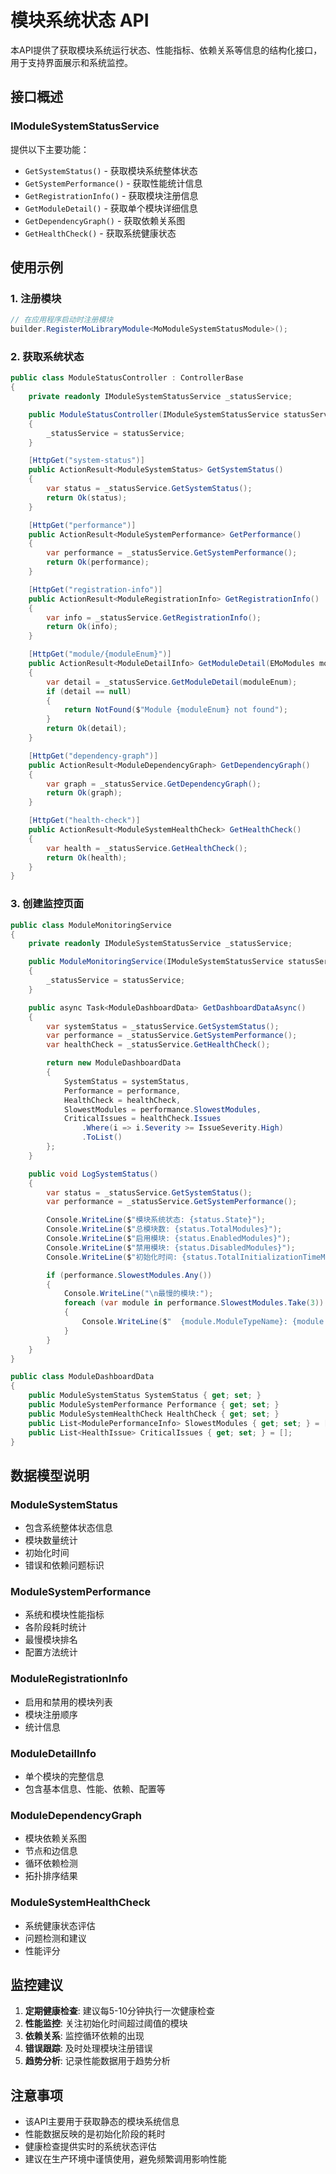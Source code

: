 # 模块系统状态 API

本API提供了获取模块系统运行状态、性能指标、依赖关系等信息的结构化接口，用于支持界面展示和系统监控。

## 接口概述

### IModuleSystemStatusService

提供以下主要功能：

- `GetSystemStatus()` - 获取模块系统整体状态
- `GetSystemPerformance()` - 获取性能统计信息
- `GetRegistrationInfo()` - 获取模块注册信息
- `GetModuleDetail()` - 获取单个模块详细信息
- `GetDependencyGraph()` - 获取依赖关系图
- `GetHealthCheck()` - 获取系统健康状态

## 使用示例

### 1. 注册模块

```csharp
// 在应用程序启动时注册模块
builder.RegisterMoLibraryModule<MoModuleSystemStatusModule>();
```

### 2. 获取系统状态

```csharp
public class ModuleStatusController : ControllerBase
{
    private readonly IModuleSystemStatusService _statusService;

    public ModuleStatusController(IModuleSystemStatusService statusService)
    {
        _statusService = statusService;
    }

    [HttpGet("system-status")]
    public ActionResult<ModuleSystemStatus> GetSystemStatus()
    {
        var status = _statusService.GetSystemStatus();
        return Ok(status);
    }

    [HttpGet("performance")]
    public ActionResult<ModuleSystemPerformance> GetPerformance()
    {
        var performance = _statusService.GetSystemPerformance();
        return Ok(performance);
    }

    [HttpGet("registration-info")]
    public ActionResult<ModuleRegistrationInfo> GetRegistrationInfo()
    {
        var info = _statusService.GetRegistrationInfo();
        return Ok(info);
    }

    [HttpGet("module/{moduleEnum}")]
    public ActionResult<ModuleDetailInfo> GetModuleDetail(EMoModules moduleEnum)
    {
        var detail = _statusService.GetModuleDetail(moduleEnum);
        if (detail == null)
        {
            return NotFound($"Module {moduleEnum} not found");
        }
        return Ok(detail);
    }

    [HttpGet("dependency-graph")]
    public ActionResult<ModuleDependencyGraph> GetDependencyGraph()
    {
        var graph = _statusService.GetDependencyGraph();
        return Ok(graph);
    }

    [HttpGet("health-check")]
    public ActionResult<ModuleSystemHealthCheck> GetHealthCheck()
    {
        var health = _statusService.GetHealthCheck();
        return Ok(health);
    }
}
```

### 3. 创建监控页面

```csharp
public class ModuleMonitoringService
{
    private readonly IModuleSystemStatusService _statusService;

    public ModuleMonitoringService(IModuleSystemStatusService statusService)
    {
        _statusService = statusService;
    }

    public async Task<ModuleDashboardData> GetDashboardDataAsync()
    {
        var systemStatus = _statusService.GetSystemStatus();
        var performance = _statusService.GetSystemPerformance();
        var healthCheck = _statusService.GetHealthCheck();

        return new ModuleDashboardData
        {
            SystemStatus = systemStatus,
            Performance = performance,
            HealthCheck = healthCheck,
            SlowestModules = performance.SlowestModules,
            CriticalIssues = healthCheck.Issues
                .Where(i => i.Severity >= IssueSeverity.High)
                .ToList()
        };
    }

    public void LogSystemStatus()
    {
        var status = _statusService.GetSystemStatus();
        var performance = _statusService.GetSystemPerformance();

        Console.WriteLine($"模块系统状态: {status.State}");
        Console.WriteLine($"总模块数: {status.TotalModules}");
        Console.WriteLine($"启用模块: {status.EnabledModules}");
        Console.WriteLine($"禁用模块: {status.DisabledModules}");
        Console.WriteLine($"初始化时间: {status.TotalInitializationTimeMs}ms");

        if (performance.SlowestModules.Any())
        {
            Console.WriteLine("\n最慢的模块:");
            foreach (var module in performance.SlowestModules.Take(3))
            {
                Console.WriteLine($"  {module.ModuleTypeName}: {module.TotalDurationMs}ms");
            }
        }
    }
}

public class ModuleDashboardData
{
    public ModuleSystemStatus SystemStatus { get; set; }
    public ModuleSystemPerformance Performance { get; set; }
    public ModuleSystemHealthCheck HealthCheck { get; set; }
    public List<ModulePerformanceInfo> SlowestModules { get; set; } = [];
    public List<HealthIssue> CriticalIssues { get; set; } = [];
}
```

## 数据模型说明

### ModuleSystemStatus
- 包含系统整体状态信息
- 模块数量统计
- 初始化时间
- 错误和依赖问题标识

### ModuleSystemPerformance
- 系统和模块性能指标
- 各阶段耗时统计
- 最慢模块排名
- 配置方法统计

### ModuleRegistrationInfo
- 启用和禁用的模块列表
- 模块注册顺序
- 统计信息

### ModuleDetailInfo
- 单个模块的完整信息
- 包含基本信息、性能、依赖、配置等

### ModuleDependencyGraph
- 模块依赖关系图
- 节点和边信息
- 循环依赖检测
- 拓扑排序结果

### ModuleSystemHealthCheck
- 系统健康状态评估
- 问题检测和建议
- 性能评分

## 监控建议

1. **定期健康检查**: 建议每5-10分钟执行一次健康检查
2. **性能监控**: 关注初始化时间超过阈值的模块
3. **依赖关系**: 监控循环依赖的出现
4. **错误跟踪**: 及时处理模块注册错误
5. **趋势分析**: 记录性能数据用于趋势分析

## 注意事项

- 该API主要用于获取静态的模块系统信息
- 性能数据反映的是初始化阶段的耗时
- 健康检查提供实时的系统状态评估
- 建议在生产环境中谨慎使用，避免频繁调用影响性能 
